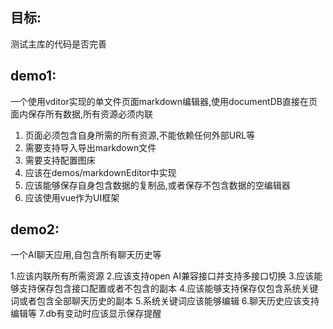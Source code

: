 ## 目标:

测试主库的代码是否完善

## demo1:

一个使用vditor实现的单文件页面markdown编辑器,使用documentDB直接在页面内保存所有数据,所有资源必须内联

1. 页面必须包含自身所需的所有资源,不能依赖任何外部URL等
2. 需要支持导入导出markdown文件
3. 需要支持配置图床
4. 应该在demos/markdownEditor中实现
5. 应该能够保存自身包含数据的复制品,或者保存不包含数据的空编辑器
6. 应该使用vue作为UI框架

## demo2:

一个AI聊天应用,自包含所有聊天历史等

1.应该内联所有所需资源
2.应该支持open AI兼容接口并支持多接口切换
3.应该能够支持保存包含接口配置或者不包含的副本
4.应该能够支持保存仅包含系统关键词或者包含全部聊天历史的副本
5.系统关键词应该能够编辑
6.聊天历史应该支持编辑等
7.db有变动时应该显示保存提醒
